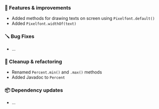 ### 🚀 Features & improvements

- Added methods for drawing texts on screen using `Pixelfont.default()`
- Added `Pixelfont.widthOf(text)`

### 🪛 Bug Fixes

- ...

### 🧽 Cleanup & refactoring

- Renamed `Percent.min()` and `.max()` methods
- Added Javadoc to `Percent`

### 📦 Dependency updates

- ...